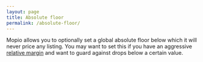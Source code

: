 ```yaml
---
layout: page
title: Absolute floor
permalink: /absolute-floor/
---
```


Mopio allows you to optionally set a global absolute floor below which it will never price any listing. You may want to set this if you have an aggressive [relative margin][relative] and want to guard against drops below a certain value.

[relative]: /relative-margin/
